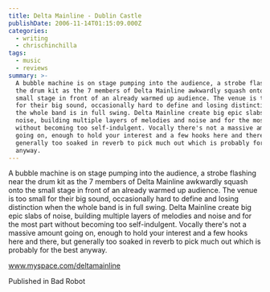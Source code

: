 ```yaml
---
title: Delta Mainline - Dublin Castle
publishDate: 2006-11-14T01:15:09.000Z
categories:
  - writing
  - chrischinchilla
tags:
  - music
  - reviews
summary: >-
  A bubble machine is on stage pumping into the audience, a strobe flashing near
  the drum kit as the 7 members of Delta Mainline awkwardly squash onto the
  small stage in front of an already warmed up audience. The venue is too small
  for their big sound, occasionally hard to define and losing distinction when
  the whole band is in full swing. Delta Mainline create big epic slabs of
  noise, building multiple layers of melodies and noise and for the most part
  without becoming too self-indulgent. Vocally there's not a massive amount
  going on, enough to hold your interest and a few hooks here and there, but
  generally too soaked in reverb to pick much out which is probably for the best
  anyway.
---
```


A bubble machine is on stage pumping into the audience, a strobe flashing near the drum kit as the 7 members of Delta Mainline awkwardly squash onto the small stage in front of an already warmed up audience. The venue is too small for their big sound, occasionally hard to define and losing distinction when the whole band is in full swing. Delta Mainline create big epic slabs of noise, building multiple layers of melodies and noise and for the most part without becoming too self-indulgent. Vocally there's not a massive amount going on, enough to hold your interest and a few hooks here and there, but generally too soaked in reverb to pick much out which is probably for the best anyway.

<a href='https://www.myspace.com/deltamainline' target='_blank'>www.myspace.com/deltamainline</a>

Published in Bad Robot
